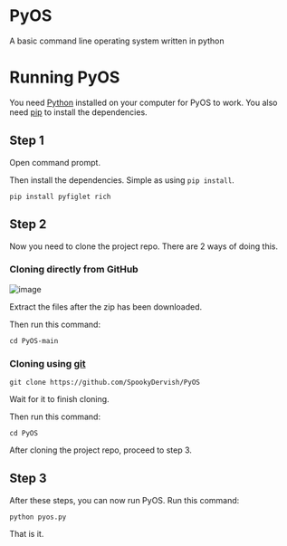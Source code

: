 # PyOS
A basic command line operating system written in python

# Running PyOS
You need [Python](https://www.python.org/downloads/) installed on your computer for PyOS to work. You also need [pip](https://pip.pypa.io/en/stable/installation/) to install the dependencies.

## Step 1
Open command prompt.

Then install the dependencies. Simple as using `pip install`.
```
pip install pyfiglet rich
```

## Step 2
Now you need to clone the project repo. There are 2 ways of doing this.

### Cloning directly from GitHub
![image](https://user-images.githubusercontent.com/95834462/189641788-0894117a-1871-48dd-9283-1c6ad56da9f0.png)

Extract the files after the zip has been downloaded.

Then run this command:
```
cd PyOS-main
```

### Cloning using [git](https://git-scm.com/downloads)
```
git clone https://github.com/SpookyDervish/PyOS
```
Wait for it to finish cloning.

Then run this command:
```
cd PyOS
```

After cloning the project repo, proceed to step 3.

## Step 3
After these steps, you can now run PyOS. Run this command:
```
python pyos.py
```
That is it.
